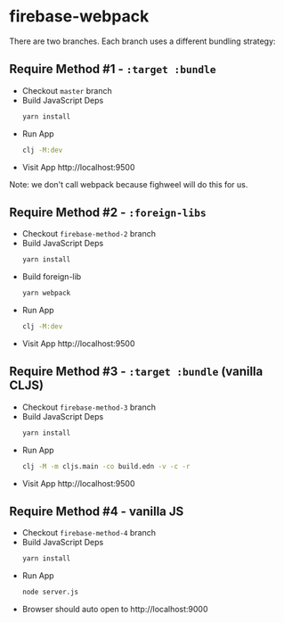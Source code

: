 # firebase-webpack

There are two branches.  Each branch uses a different bundling strategy:


## Require Method #1 - `:target :bundle`

- Checkout `master` branch
- Build JavaScript Deps
  ```bash
  yarn install
  ```
- Run App
  ```bash
  clj -M:dev
  ```
- Visit App
  http://localhost:9500

Note: we don't call webpack because fighweel will do this for us.

## Require Method #2 - `:foreign-libs`

- Checkout `firebase-method-2` branch
- Build JavaScript Deps
  ```bash
  yarn install
  ```
- Build foreign-lib
  ```bash
  yarn webpack
  ```
- Run App
  ```bash
  clj -M:dev
  ```
- Visit App
  http://localhost:9500


## Require Method #3 - `:target :bundle` (vanilla CLJS)


- Checkout `firebase-method-3` branch
- Build JavaScript Deps
  ```bash
  yarn install
  ```
- Run App
  ```bash
  clj -M -m cljs.main -co build.edn -v -c -r
  ```
- Visit App
  http://localhost:9500


## Require Method #4 - vanilla JS

- Checkout `firebase-method-4` branch
- Build JavaScript Deps
  ```bash
  yarn install
  ```
- Run App
  ```bash
  node server.js
  ```
- Browser should auto open to http://localhost:9000
